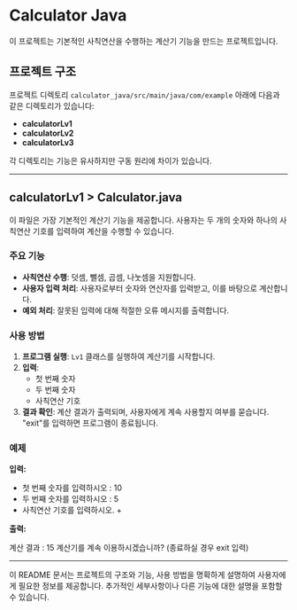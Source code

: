 # Calculator Java

이 프로젝트는 기본적인 사칙연산을 수행하는 계산기 기능을 만드는 프로젝트입니다.

## 프로젝트 구조

프로젝트 디렉토리 `calculator_java/src/main/java/com/example` 아래에 다음과 같은 디렉토리가 있습니다:

- **calculatorLv1**
- **calculatorLv2**
- **calculatorLv3**

각 디렉토리는 기능은 유사하지만 구동 원리에 차이가 있습니다.

---

## calculatorLv1 > Calculator.java

이 파일은 가장 기본적인 계산기 기능을 제공합니다. 사용자는 두 개의 숫자와 하나의 사칙연산 기호를 입력하여 계산을 수행할 수 있습니다.

### 주요 기능

- **사칙연산 수행**: 덧셈, 뺄셈, 곱셈, 나눗셈을 지원합니다.
- **사용자 입력 처리**: 사용자로부터 숫자와 연산자를 입력받고, 이를 바탕으로 계산합니다.
- **예외 처리**: 잘못된 입력에 대해 적절한 오류 메시지를 출력합니다.

### 사용 방법

1. **프로그램 실행**: `Lv1` 클래스를 실행하여 계산기를 시작합니다.
2. **입력**: 
   - 첫 번째 숫자
   - 두 번째 숫자
   - 사칙연산 기호
3. **결과 확인**: 계산 결과가 출력되며, 사용자에게 계속 사용할지 여부를 묻습니다. "exit"를 입력하면 프로그램이 종료됩니다.

### 예제

**입력:**
- 첫 번째 숫자를 입력하시오 : 10
- 두 번째 숫자를 입력하시오 : 5
- 사칙연산 기호를 입력하시오. +


**출력:**

계산 결과 : 15
계산기를 계속 이용하시겠습니까? (종료하실 경우 exit 입력)


---

이 README 문서는 프로젝트의 구조와 기능, 사용 방법을 명확하게 설명하여 사용자에게 필요한 정보를 제공합니다. 추가적인 세부사항이나 다른 기능에 대한 설명을 포함할 수 있습니다.

